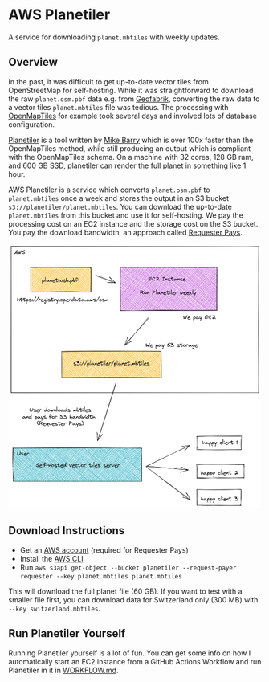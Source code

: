# AWS Planetiler

A service for downloading `planet.mbtiles` with weekly updates.

## Overview

In the past, it was difficult to get up-to-date vector tiles from OpenStreetMap for self-hosting. While it was straightforward to download the raw `planet.osm.pbf` data e.g. from [Geofabrik](https://download.geofabrik.de/), converting the raw data to a vector tiles `planet.mbtiles` file was tedious. The processing with [OpenMapTiles](https://github.com/openmaptiles) for example took several days and involved lots of database configuration.

[Planetiler](https://github.com/onthegomap/planetiler) is a tool written by [Mike Barry](https://github.com/msbarry) which is over 100x faster than the OpenMapTiles method, while still producing an output which is compliant with the OpenMapTiles schema. On a machine with 32 cores, 128 GB ram, and 600 GB SSD, planetiler can render the full planet in something like 1 hour.

AWS Planetiler is a service which converts `planet.osm.pbf` to `planet.mbtiles` once a week and stores the output in an S3 bucket `s3://planetiler/planet.mbtiles`. You can download the up-to-date `planet.mbtiles` from this bucket and use it for self-hosting. We pay the processing cost on an EC2 instance and the storage cost on the S3 bucket. You pay the download bandwidth, an approach called [Requester Pays](https://docs.aws.amazon.com/AmazonS3/latest/userguide/RequesterPaysBuckets.html).

<img src="./overview.png" width=650> 

## Download Instructions

* Get an [AWS account](https://aws.amazon.com/premiumsupport/knowledge-center/create-and-activate-aws-account/) (required for Requester Pays)
* Install the [AWS CLI](https://aws.amazon.com/cli/)
* Run `aws s3api get-object --bucket planetiler --request-payer requester --key planet.mbtiles planet.mbtiles`

This will download the full planet file (60 GB). If you want to test with a smaller file first, you can download data for Switzerland only (300 MB) with `--key switzerland.mbtiles`.

## Run Planetiler Yourself

Running Planetiler yourself is a lot of fun. You can get some info on how I automatically start an EC2 instance from a GitHub Actions Workflow and run Planetiler in it in [WORKFLOW.md](WORKFLOW.md).
